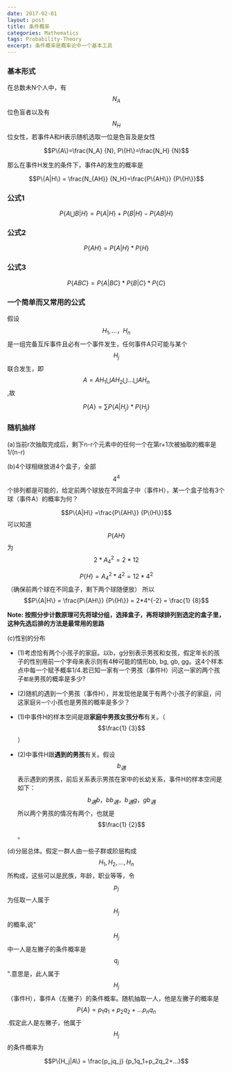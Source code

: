 ```yaml
---
date: 2017-02-01
layout: post
title: 条件概率
categories: Mathematics
tags: Probability-Theory
excerpt: 条件概率是概率论中一个基本工具
---
```


### **基本形式**
在总数未N个人中，有$$N_A$$位色盲者以及有$$N_H$$位女性，若事件A和H表示随机选取一位是色盲及是女性

$$P\{A\}=\frac{N_A} {N}, P\{H\}=\frac{N_H} {N}$$

那么在事件H发生的条件下，事件A的发生的概率是

$$P\{A|H\} = \frac{N_{AH}} {N_H}=\frac{P\{AH\}} {P\{H\}}$$

### **公式1**

$$P\{A\bigcup B | H\} = P\{A | H\} + P\{B | H\} - P\{AB | H\}$$

### **公式2**

$$P\{AH\} = P\{A|H\} * P\{H\}$$

### **公式3**

$$P\{ABC\} = P\{A | BC\} * P\{B | C\} * P\{C\}$$

### **一个简单而又常用的公式**
假设$$H_1,…，H_n$$是一组完备互斥事件且必有一个事件发生，任何事件A只可能与某个$$H_j$$联合发生，即
$$A = AH_1 \bigcup AH_2 \bigcup … \bigcup AH_n$$,故

$$P\{A\} = \sum{P\{A|H_j\}*P\{H_j\}}$$

### **随机抽样**
(a)当前r次抽取完成后，剩下n-r个元素中的任何一个在第r+1次被抽取的概率是1/(n-r)

(b)4个球相继放进4个盒子，全部$$4^4$$个排列都是可能的，给定前两个球放在不同盒子中（事件H），某一个盒子恰有3个球（事件A）的概率为何？

$$P\{A|H\} =\frac{P\{AH\}} {P\{H\}}$$
可以知道$$P\{AH\}$$为$$2*A_4^2=2*12$$

$$P\{H\} = A_4^2 * 4^2 = 12*4^2$$（确保前两个球在不同盒子，剩下两个球随便放）
所以$$P\{A|H\} = \frac{P\{AH\}} {P\{H\}}  = 2*4^{-2} = \frac{1} {8}$$

**Note: 按照分步计数原理可先将球分组，选择盒子，再将球排列到选定的盒子里，这种先选后排的方法是最常用的思路**

(c)性别的分布

* (1)考虑恰有两个小孩子的家庭。以b，g分别表示男孩和女孩，假定年长的孩子的性别用前一个字母来表示则有4种可能的情形bb, bg, gb, gg。这4个样本点中每一个赋予概率1/4.若已知一家有一个男孩（事件H）问这一家的两个孩子```都是```男孩的概率是多少?

* (2)随机的遇到一个男孩（事件H），并发现他是属于有两个小孩子的家庭，问这家庭```另一个```小孩也是男孩的概率是多少？

* (1)中事件H的样本空间是跟**家庭中男孩女孩分布**有关。（$$\frac{1} {3}$$）

* (2)中事件H跟**遇到的男孩**有关。假设$$b_遇$$表示遇到的男孩，前后关系表示男孩在家中的长幼关系，事件H的样本空间是如下：
$$b_遇b， bb_遇，b_遇g，gb_遇$$
所以两个男孩的情况有两个，也就是$$\frac{1} {2}$$。

(d)分层总体。假定一群人由一些子群或阶层构成$$H_1,H_2,…,H_n$$所构成，这些可以是民族，年龄，职业等等，令$$p_j$$为任取一人属于$$H_j$$的概率,说"$$H_j$$中一人是左撇子的条件概率是$$q_j$$".意思是，此人属于$$H_j$$（事件H），事件A（左撇子）的条件概率。随机抽取一人，他是左撇子的概率是$$P\{A\} = p_1q_1 + p_2q_2 + … p_nq_n$$.假定此人是左撇子，他属于$$H_j$$的条件概率为

$$P\{H_j|A\} = \frac{p_jq_j} {p_1q_1+p_2q_2+…}$$
